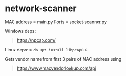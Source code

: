# network-scanner

MAC address = main.py
Ports = socket-scanner.py

Windows deps:
>https://npcap.com/

Linux deps:
```sudo apt install libpcap0.8```

Gets vendor name from first 3 pairs of MAC address using
>https://www.macvendorlookup.com/api

